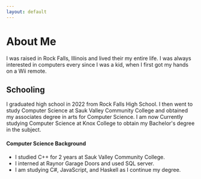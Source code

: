 ```yaml
---
layout: default
---
```


# About Me

I was raised in Rock Falls, Illinois and lived their my entire life. 
I was always interested in computers every since I was a kid, when I first got my hands on a Wii remote. 


## Schooling

I graduated high school in 2022 from Rock Falls High School. 
I then went to study Computer Science at Sauk Valley Community College
and obtained my associates degree in arts for Computer Science.
I am now Currently studying Computer Science at Knox College 
to obtain my Bachelor's degree in the subject. 



#### Computer Science Background

*   I studied C++ for 2 years at Sauk Valley Community College.
*   I interned at Raynor Garage Doors and used SQL server.
*   I am studying C#, JavaScript, and Haskell as I continue my degree.


